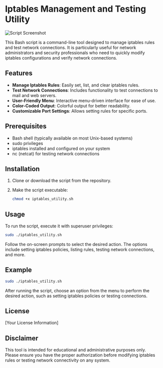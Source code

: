
# Iptables Management and Testing Utility

![Script Screenshot](path/to/screenshot.png)

This Bash script is a command-line tool designed to manage iptables rules and test network connections. It is particularly useful for network administrators and security professionals who need to quickly modify iptables configurations and verify network connections.

## Features

- **Manage Iptables Rules**: Easily set, list, and clear iptables rules.
- **Test Network Connections**: Includes functionality to test connections to mail and web servers.
- **User-Friendly Menu**: Interactive menu-driven interface for ease of use.
- **Color-Coded Output**: Colorful output for better readability.
- **Customizable Port Settings**: Allows setting rules for specific ports.

## Prerequisites

- Bash shell (typically available on most Unix-based systems)
- sudo privileges
- iptables installed and configured on your system
- nc (netcat) for testing network connections

## Installation

1. Clone or download the script from the repository.
2. Make the script executable:

   ```bash
   chmod +x iptables_utility.sh
   ```

## Usage

To run the script, execute it with superuser privileges:

```bash
sudo ./iptables_utility.sh
```

Follow the on-screen prompts to select the desired action. The options include setting iptables policies, listing rules, testing network connections, and more.

## Example

```bash
sudo ./iptables_utility.sh
```

After running the script, choose an option from the menu to perform the desired action, such as setting iptables policies or testing connections.

## License

[Your License Information]

## Disclaimer

This tool is intended for educational and administrative purposes only. Please ensure you have the proper authorization before modifying iptables rules or testing network connectivity on any system.
